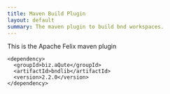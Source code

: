 ```yaml
---
title: Maven Build Plugin
layout: default
summary: The maven plugin to build bnd workspaces.
---
```


This is the Apache Felix maven plugin 

    <dependency>
      <groupId>biz.aQute</groupId>
      <artifactId>bndlib</artifactId>
      <version>2.2.0</version>
    </dependency>
